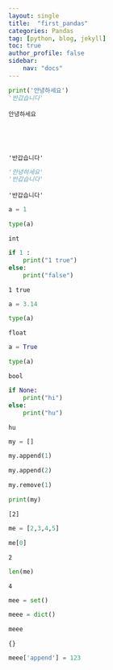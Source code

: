```yaml
---
layout: single
title:  "first_pandas"
categories: Pandas
tag: [python, blog, jekyll]
toc: true
author_profile: false
sidebar:
    nav: "docs"
---
```



```python
print('안녕하세요')
'반갑습니다'
```

    안녕하세요





    '반갑습니다'




```python
'안녕하세요'
'반갑습니다'
```




    '반갑습니다'




```python
a = 1
```


```python
type(a)
```




    int




```python
if 1 :
    print("1 true")
else:
    print("false")
```

    1 true



```python
a = 3.14
```


```python
type(a)
```




    float




```python
a = True
```


```python
type(a)
```




    bool




```python
if None:
    print("hi")
else:
    print("hu")
```

    hu



```python
my = []
```


```python
my.append(1)
```


```python
my.append(2)
```


```python
my.remove(1)
```


```python
print(my)
```

    [2]



```python
me = [2,3,4,5]
```


```python
me[0]
```




    2




```python
len(me)
```




    4




```python
mee = set()
```


```python
meee = dict()
```


```python
meee
```




    {}




```python
meee['append'] = 123
```


```python

```
